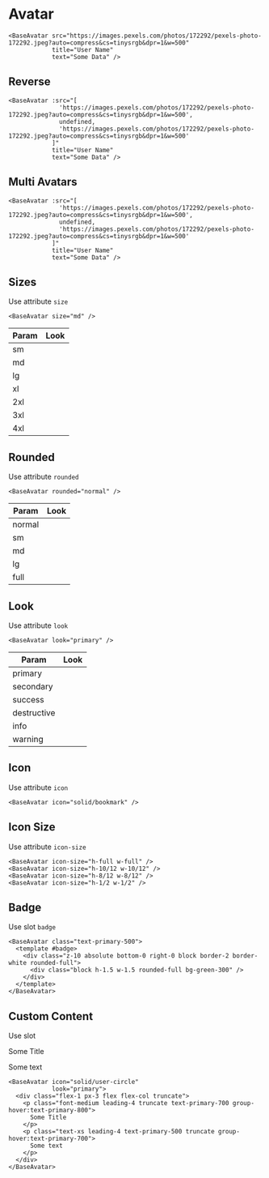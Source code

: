 # Avatar

<div class="mt-4">
    <base-avatar src="https://images.pexels.com/photos/172292/pexels-photo-172292.jpeg?auto=compress&cs=tinysrgb&dpr=1&w=500"
                 title="User Name"
                 text="Some Data"></base-avatar>
</div>

```vue
<BaseAvatar src="https://images.pexels.com/photos/172292/pexels-photo-172292.jpeg?auto=compress&cs=tinysrgb&dpr=1&w=500"
            title="User Name"
            text="Some Data" />
```

<div class="h-12"></div>

## Reverse

<div class="mt-4">
    <base-avatar title="User Name"
                 text="Some Data"
                 reverse></base-avatar>
</div>

```vue
<BaseAvatar :src="[
              'https://images.pexels.com/photos/172292/pexels-photo-172292.jpeg?auto=compress&cs=tinysrgb&dpr=1&w=500',
              undefined,
              'https://images.pexels.com/photos/172292/pexels-photo-172292.jpeg?auto=compress&cs=tinysrgb&dpr=1&w=500'
            ]"
            title="User Name"
            text="Some Data" />
```

<div class="h-12"></div>

## Multi Avatars

<div class="mt-4">
    <base-avatar :src="[
                   'https://images.pexels.com/photos/172292/pexels-photo-172292.jpeg?auto=compress&cs=tinysrgb&dpr=1&w=500',
                   undefined,
                   'https://images.pexels.com/photos/172292/pexels-photo-172292.jpeg?auto=compress&cs=tinysrgb&dpr=1&w=500'
                 ]"
                 title="User Name"
                 text="Some Data"></base-avatar>
</div>

```vue
<BaseAvatar :src="[
              'https://images.pexels.com/photos/172292/pexels-photo-172292.jpeg?auto=compress&cs=tinysrgb&dpr=1&w=500',
              undefined,
              'https://images.pexels.com/photos/172292/pexels-photo-172292.jpeg?auto=compress&cs=tinysrgb&dpr=1&w=500'
            ]"
            title="User Name"
            text="Some Data" />
```

<div class="h-12"></div>

## Sizes

Use attribute `size`

```vue
<BaseAvatar size="md" />
```

| Param | Look                                                  |
| ----- | ----------------------------------------------------- |
| sm    | <base-avatar size="sm" title="Title"></base-avatar>   |
| md    | <base-avatar size="md" title="Title"></base-avatar>   |
| lg    | <base-avatar size="lg" title="Title"></base-avatar>   |
| xl    | <base-avatar size="xl" title="Title"></base-avatar>   |
| 2xl    | <base-avatar size="2xl" title="Title"></base-avatar> |
| 3xl    | <base-avatar size="3xl" title="Title"></base-avatar> |
| 4xl    | <base-avatar size="4xl" title="Title"></base-avatar> |

<div class="h-12"></div>

## Rounded

Use attribute `rounded`

```vue
<BaseAvatar rounded="normal" />
```

| Param   | Look                                                       |
| ------- | ---------------------------------------------------------- |
| normal  | <base-avatar rounded="normal" title="Title"></base-avatar> |
| sm      | <base-avatar rounded="sm" title="Title"></base-avatar>     |
| md      | <base-avatar rounded="md" title="Title"></base-avatar>     |
| lg      | <base-avatar rounded="lg" title="Title"></base-avatar>     |
| full    | <base-avatar rounded="full" title="Title"></base-avatar>   |

<div class="h-12"></div>

## Look

Use attribute `look`

```vue
<BaseAvatar look="primary" />
```

| Param       | Look                                                         |
| ----------- | ------------------------------------------------------------ |
| primary     | <base-avatar look="primary" title="Title"></base-avatar>     |
| secondary   | <base-avatar look="secondary" title="Title"></base-avatar>   |
| success     | <base-avatar look="success" title="Title"></base-avatar>     |
| destructive | <base-avatar look="destructive" title="Title"></base-avatar> |
| info        | <base-avatar look="info" title="Title"></base-avatar>        |
| warning     | <base-avatar look="warning" title="Title"></base-avatar>     |

<div class="h-12"></div>

## Icon

Use attribute `icon`

<div class="mt-4 flex space-x-1">
    <base-avatar icon="solid/bookmark"></base-avatar>
    <base-avatar icon="solid/user-circle"></base-avatar>
    <base-avatar icon="solid/trash"></base-avatar>
    <base-avatar icon="solid/plus-circle"></base-avatar>
    <base-avatar icon="solid/badge-check"></base-avatar>
    <base-avatar icon="solid/briefcase"></base-avatar>
    <base-avatar icon="solid/chart-pie"></base-avatar>
</div>

```vue
<BaseAvatar icon="solid/bookmark" />
```

<div class="h-12"></div>

## Icon Size

Use attribute `icon-size`

<div class="mt-4 flex space-x-1">
    <base-avatar icon="solid/user-circle" icon-size="h-full w-full"></base-avatar>
    <base-avatar icon="solid/user-circle" icon-size="h-10/12 w-10/12"></base-avatar>
    <base-avatar icon="solid/user-circle" icon-size="h-8/12 w-8/12"></base-avatar>
    <base-avatar icon="solid/user-circle" icon-size="h-1/2 w-1/2"></base-avatar>
</div>

```vue
<BaseAvatar icon-size="h-full w-full" />
<BaseAvatar icon-size="h-10/12 w-10/12" />
<BaseAvatar icon-size="h-8/12 w-8/12" />
<BaseAvatar icon-size="h-1/2 w-1/2" />
```

<div class="h-12"></div>

## Badge

Use slot `badge`

<div class="mt-4">
  <base-avatar title="Title"
               text="Text">
    <template #badge>
      <div class="z-10 absolute bottom-0 right-0 block border-2 border-white rounded-full">
        <div class="block h-1.5 w-1.5 rounded-full bg-green-300"></div>
      </div>
    </template>
  </base-avatar>
</div>

```vue
<BaseAvatar class="text-primary-500">
  <template #badge>
    <div class="z-10 absolute bottom-0 right-0 block border-2 border-white rounded-full">
      <div class="block h-1.5 w-1.5 rounded-full bg-green-300" />
    </div>
  </template>
</BaseAvatar>
```

<div class="h-12"></div>

## Custom Content

Use slot

<div class="mt-4">
  <base-avatar icon="solid/user-circle" look="primary">
    <div class="flex-1 px-3 flex flex-col truncate">
        <p class="font-medium leading-4 truncate text-primary-700 group-hover:text-primary-800">
          Some Title
        </p>
        <p class="text-xs leading-4 text-primary-500 truncate group-hover:text-primary-700">
          Some text
        </p>
      </div>
  </base-avatar>
</div>

```vue
<BaseAvatar icon="solid/user-circle"
            look="primary">
  <div class="flex-1 px-3 flex flex-col truncate">
    <p class="font-medium leading-4 truncate text-primary-700 group-hover:text-primary-800">
      Some Title
    </p>
    <p class="text-xs leading-4 text-primary-500 truncate group-hover:text-primary-700">
      Some text
    </p>
  </div>
</BaseAvatar>
```
